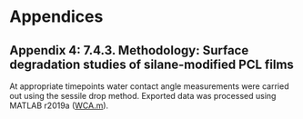# Appendices
## Appendix 4: 7.4.3.	 Methodology: Surface degradation studies of silane-modified PCL films

At appropriate timepoints water contact angle measurements were carried out using the sessile drop method.
Exported data was processed using MATLAB r2019a ([WCA.m](https://github.com/joweebee/PhD/tree/main/Appendices/WCA.m)).
